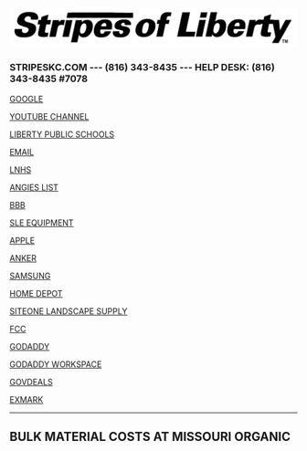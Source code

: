 ![](https://github.com/stripeskc/stripeskc.github.io/blob/master/SOL_BLACK_LONG_TRANS.png?raw=true "SOL LOGO")
### STRIPESKC.COM --- (816) 343-8435 --- HELP DESK: (816) 343-8435 #7078 
[GOOGLE](https://www.google.com "Google")

[YOUTUBE CHANNEL](https://www.YOUTUBE.COM/GTA5INMINECRAFT.com)

[LIBERTY PUBLIC SCHOOLS](https://www.LPS53.ORG)

[EMAIL](https://www.MAIL.GOOGLE.com)

[LNHS](https://www.https://www.lps53.org/lnhs.com)

[ANGIES LIST](https://www.angieslist.com/companylist/us/mo/liberty/stripes-of-liberty-reviews-9642774.htm)

[BBB](https://bbb.org/us/mo/liberty/profile/lawn-care/stripes-of-liberty-0674-1000024347)

[SLE EQUIPMENT](https://www.sleequipment.com.com)

[APPLE](https://www.APPLE.com)

[ANKER](https://www.ANKER.com)

[SAMSUNG](https://www..com)

[HOME DEPOT](https://www.HOMEDEPOT.com)

[SITEONE LANDSCAPE SUPPLY](https://www.SITEONE.com)

[FCC](https://www.FCC.GOV)

[](https://www..com)

[](https://www..com)

[](https://www..com)

[](https://www..com)

[](https://www..com)

[](https://www..com)


[GODADDY](https://www.GODADDY.com)

[GODADDY WORKSPACE](https://www.WCC.GODADDY.COM.com)

[GOVDEALS](https://www.GOVDEALS.com)

[EXMARK](https://www.EXMARK.com)

----

## BULK MATERIAL COSTS AT MISSOURI ORGANIC
